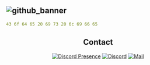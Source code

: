 ![github_banner](https://cdn.entezari.dev/u/github-banner.png)
---

```yaml
43 6f 64 65 20 69 73 20 6c 69 66 65
```
<div align=center>
  
## Contact

[![Discord Presence](https://lanyard.cnrad.dev/api/1088456302331711499?theme=dark&hideDecoration=true&showDisplayName=true)](https://discord.com/users/1088456302331711499)
[![Discord](https://img.shields.io/badge/-Discord-5865F2.svg?logo=discord&logoColor=white&longCache=true&style=for-the-badge)](https://discordapp.com/users/1088456302331711499)
[![Mail](https://img.shields.io/badge/-Mail-E34133.svg?logo=gmail&logoColor=white&longCache=true&style=for-the-badge)](mailto://hello@entezari.dev)

</div>
